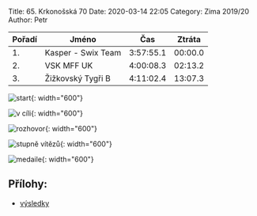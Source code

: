Title: 65. Krkonošská 70
Date: 2020-03-14 22:05
Category: Zima 2019/20
Author: Petr

| Pořadí | Jméno              | Čas       | Ztráta  |
|--------|--------------------|-----------|---------|
| 1.     | Kasper - Swix Team | 3:57:55.1 | 00:00.0 |
| 2.     | VSK MFF UK         | 4:00:08.3 | 02:13.2 |
| 3.     | Žižkovský Tygři B  | 4:11:02.4 | 13:07.3 |

![start]({static}/static/zima-2019-20/k70-1.jpg){: width="600"}

![v cíli]({static}/static/zima-2019-20/k70-2.jpg){: width="600"}

![rozhovor]({static}/static/zima-2019-20/k70-3.jpg){: width="600"}

![stupně vítězů]({static}/static/zima-2019-20/k70-4.jpg){: width="600"}

![medaile]({static}/static/zima-2019-20/k70-5.jpg){: width="600"}

Přílohy:
--------

- [výsledky]({static}/static/zima-2019-20/20200307-k70-vysl-hlidky-70km.pdf)


